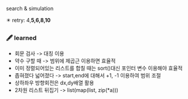 search &  simulation

✴️ retry: 4,**5,6,8,10** 

### 🖋️ learned
* 회문 검사 -> 대칭 이용
* 약수 구할 때 -> 범위에 제곱근 이용하면 효율적
* 이미 정렬되어있는 리스트를 합칠 때는 sort()대신 포인터 변수 이용해야 효율적
* 좁혀졌다 넓어졌다 -> start,end에 대해서 +1, -1 이용하여 범위 조절
* 상하좌우 방향회전은 dx,dy배열 활용
* 2차원 리스트 뒤집기 -> list(map(list, zip(*a)))
